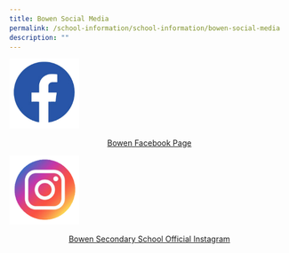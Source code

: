 ```yaml
---
title: Bowen Social Media
permalink: /school-information/school-information/bowen-social-media
description: ""
---
```


<img src="/images/facebook-icon-Web.png" 
     style="width:25%">

<a href="https://www.facebook.com/bowensec/"> <center>Bowen Facebook Page</center></a>

<img src="/images/instagram-icon-Web.png" 
     style="width:25%">

<a href="https://www.instagram.com/accounts/login/?next=/bowensec_official/"><center> Bowen Secondary School Official Instagram</center></a>